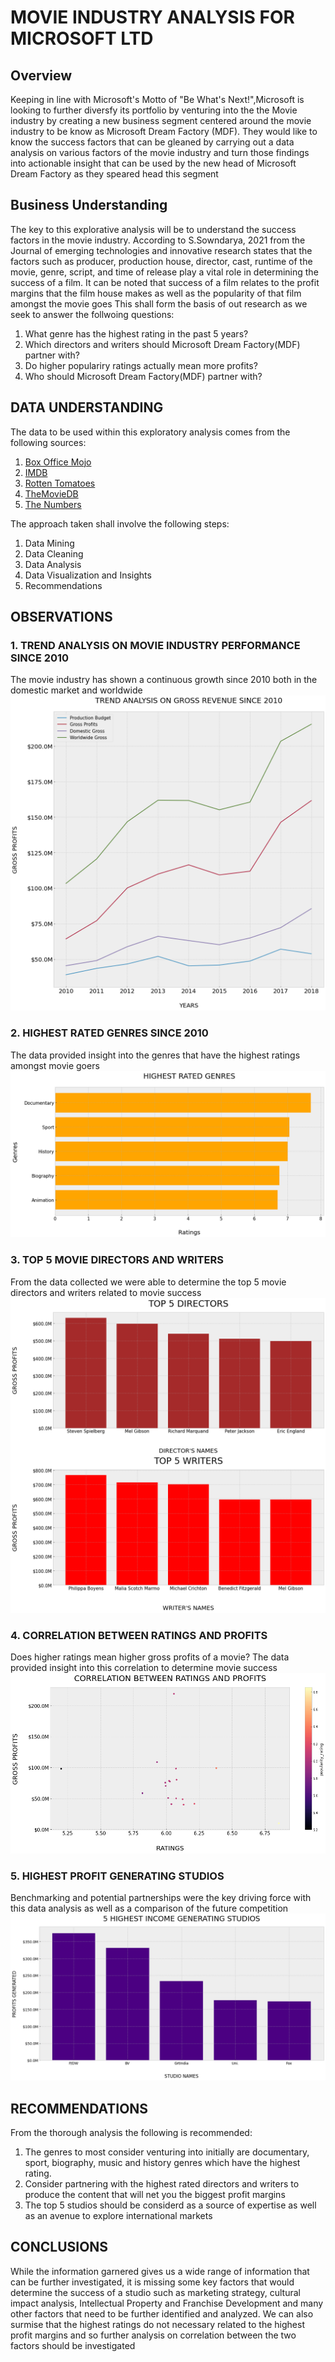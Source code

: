 # MOVIE INDUSTRY ANALYSIS FOR MICROSOFT LTD


## Overview

Keeping in line with Microsoft's Motto of "Be What's Next!",Microsoft is looking to further diversfy its portfolio by venturing into the the Movie industry by creating a new business segment centered around the movie industry to be know as Microsoft Dream Factory (MDF). They would like to know the success factors that can be gleaned by carrying out a data analysis on various factors of the movie industry and turn those findings into actionable insight that can be used by the new head of Microsoft Dream Factory as they speared head this segment


## Business Understanding

The key to this explorative analysis will be to understand the success factors in the movie industry. According to S.Sowndarya, 2021 from the Journal of emerging technologies and innovative research states that the factors such as producer, production house, director, cast, runtime of the movie, genre, script, and time of release play a vital role in determining the success of a film. It can be noted that success of a film relates to the profit margins that the film house makes as well as the popularity of that film amongst the movie goes
This shall form the basis of out research as we seek to answer the follwoing questions:
1. What genre has the highest rating in the past 5 years?
2. Which directors and writers should Microsoft Dream Factory(MDF) partner with?
3. Do higher populariry ratings actually mean more profits?
4. Who should Microsoft Dream Factory(MDF) partner with?

## DATA UNDERSTANDING
The data to be used within this exploratory analysis comes from the following sources:
1. [Box Office Mojo](https://www.boxofficemojo.com/)
2. [IMDB](https://www.imdb.com/)
3. [Rotten Tomatoes](https://www.rottentomatoes.com/)
4. [TheMovieDB](https://www.themoviedb.org/)
5. [The Numbers](https://www.the-numbers.com/)

The approach taken shall involve the following steps:
1. Data Mining
2. Data Cleaning
3. Data Analysis 
4. Data Visualization and Insights
5. Recommendations 

## OBSERVATIONS 

### 1. TREND ANALYSIS ON MOVIE INDUSTRY PERFORMANCE SINCE 2010
The movie industry has shown a continuous growth since 2010 both in the domestic market and worldwide
![Trend Analysis](Trend_Analysis.png)

### 2. HIGHEST RATED GENRES SINCE 2010
The data provided insight into the genres that have the highest ratings amongst movie goers
![Highest_Genre_Ratings](Highest_Rated_Genres.png)

### 3. TOP 5 MOVIE DIRECTORS AND WRITERS
From the data collected we were able to determine the top 5 movie directors and writers related to movie success
![Top_Directors_and_Writers](Top_5_Directors_and_Writers.png)

### 4. CORRELATION BETWEEN RATINGS AND PROFITS
Does higher ratings mean higher gross profits of a movie? The data provided insight into this correlation to determine movie success
![Correlation_Analysis](Correlation_Analysis.png)

### 5. HIGHEST PROFIT GENERATING STUDIOS
Benchmarking and potential partnerships were the key driving force with this data analysis as well as a comparison of the future competition
![Best_Studios](Top_5_studios.png)

## RECOMMENDATIONS
From the thorough analysis the following is recommended:
1. The genres to most consider venturing into initially are documentary, sport, biography, music and history genres which have the highest rating.
2. Consider partnering with the highest rated directors and writers to produce the content that will net you the biggest profit margins
3. The top 5 studios should be considerd as a source of expertise as well as an avenue to explore international markets

## CONCLUSIONS
While the information garnered gives us a wide range of information that can be further investigated, it is missing some key factors that would determine the success of a studio such as marketing strategy, cultural impact analysis, Intellectual Property and Franchise Development and many other factors that need to be further identified and analyzed. 
We can also surmise that the highest ratings do not necessary related to the highest profit margins and so further analysis on correlation between the two factors should be investigated
